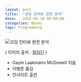 ```yaml
---
layout: post
title:  "코딩 인터뷰 완전 분석"
date:   2015-05-30 00:00:00 
categories: Books
tags: Programming
---
```


![코딩 인터뷰 완전 분석](http://image.aladin.co.kr/product/1906/34/cover/8966260489_1.jpg)

( 이미지 출처 : [알라딘](http://www.aladin.co.kr/shop/wproduct.aspx?ItemId=19063480) )

  * Gayle Laakmann McDowell 지음
  * 이병준 옮김
  * 인사이트 출판

<!--more-->
